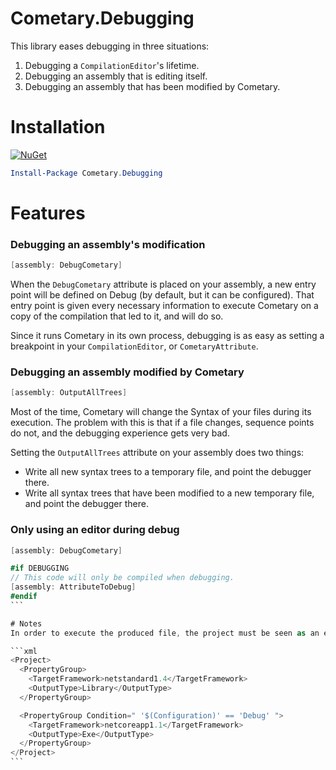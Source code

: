 ﻿Cometary.Debugging
==================

This library eases debugging in three situations:
 1. Debugging a `CompilationEditor`'s lifetime.
 2. Debugging an assembly that is editing itself.
 3. Debugging an assembly that has been modified by Cometary.

# Installation
[![NuGet](https://img.shields.io/nuget/vpre/Cometary.Debugging.svg)](https://nuget.org/packages/Cometary.Debugging)
```powershell
Install-Package Cometary.Debugging
```

# Features

### Debugging an assembly's modification
```csharp
[assembly: DebugCometary]
```

When the `DebugCometary` attribute is placed on your assembly, a new entry point will be defined on Debug (by default, but it can be configured). That entry point is given every necessary information to execute Cometary on a copy of the compilation that led to it, and will do so.

Since it runs Cometary in its own process, debugging is as easy as setting a breakpoint in your `CompilationEditor`, or `CometaryAttribute`.

### Debugging an assembly modified by Cometary
```csharp
[assembly: OutputAllTrees]
```

Most of the time, Cometary will change the Syntax of your files during its execution. The problem with this is that if a file changes, sequence points do not, and the debugging experience gets very bad.

Setting the `OutputAllTrees` attribute on your assembly does two things:
- Write all new syntax trees to a temporary file, and point the debugger there.
- Write all syntax trees that have been modified to a new temporary file, and point the debugger there.

### Only using an editor during debug
````csharp
[assembly: DebugCometary]

#if DEBUGGING
// This code will only be compiled when debugging.
[assembly: AttributeToDebug]
#endif
```

# Notes
In order to execute the produced file, the project must be seen as an executable by Visual Studio. For example, the following declarations can make the debugging experience much better.

```xml
<Project>
  <PropertyGroup>
    <TargetFramework>netstandard1.4</TargetFramework>
    <OutputType>Library</OutputType>
  </PropertyGroup>

  <PropertyGroup Condition=" '$(Configuration)' == 'Debug' ">
    <TargetFramework>netcoreapp1.1</TargetFramework>
    <OutputType>Exe</OutputType>
  </PropertyGroup>
</Project>
```